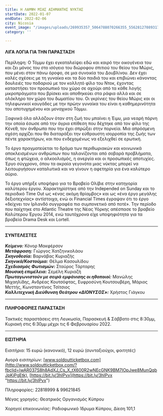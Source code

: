 ```yaml
---
title: Η ΛΑΜΨΗ ΜΙΑΣ ΑΣΗΜΑΝΤΗΣ ΝΥΚΤΑΣ
startDate: 2022-01-07
endDate: 2022-02-06
city: Nicosia
event_image: "/images/uploads/269935357_5064788070266355_5562812708931716301_n.jpeg"
category: ''

---
```

#### ΛΙΓΑ ΛΟΓΙΑ ΓΙΑ ΤΗΝ ΠΑΡΑΣΤΑΣΗ

Περίληψη: O Τόμμυ έχει εγκαταλείψει εδώ και καιρό την οικογένεια του και ζει μόνος του στο ισόγειο του διώροφου σπιτιού του θείου του Μώρις, που μένει στον πάνω όροφο, σε μια συνοικία του Δουβλίνου. Δεν έχει καλές σχέσεις με τη γυναίκα και τα δύο παιδιά του και επιβιώνει κάνοντας δουλειές του ποδαριού με τον κολλητό φίλο του Ντοκ, έχοντας καταστήσει τον προσωπικό του χώρο σε αχούρι από τα κάθε λογής μικροπράγματα που βρίσκει και αποθηκεύει στα ράφια αλλά και σε ολόκληρο τον χώρο του δωματίου του. Οι γκρίνιες του θείου Μώρις και οι τηλεφωνικοί καυγάδες με την πρώην γυναίκα του είναι η καθημερινότητα του αποτυχημένου και μοναχικού Τόμμυ.

Ξαφνικά όλα αλλάζουν όταν στη ζωή του μπαίνει η Έιμυ, μια νεαρή πόρνη την οποία έσωσε από την άγρια επίθεση που δέχτηκε από τον φίλο της Κένεθ, τον άνθρωπο που την έχει σπρώξει στην πορνεία. Μια απρόσμενη σχέση αρχίζει που θα διαταράξει την εύθραυστη ισορροπία της ζωής των πέντε χαρακτήρων, και που ενδεχομένως να εξελιχθεί σε ερωτική.

Το έργο πραγματεύεται το δράμα των περιθωριακών και κοινωνικά αποκλεισμένων ανθρώπων που ταλανίζονται από σοβαρά προβλήματα, όπως η φτώχεια, ο αλκοολισμός, η ανεργία και οι προσωπικές αποτυχίες. Έργο σύγχρονο, όπου τα ακραία γεγονότα μιας νύκτας μπορεί να λειτουργήσουν καταλυτικά και να γίνουν η αφετηρία για ένα καλύτερο αύριο.

Το έργο υπήρξε υποψήφιο για το Βραβείο Ολίβιε στην κατηγορία καλύτερου έργου. Χαρακτηρίστηκε από την Independed on Sunday και το περιοδικό Time Out ως «ένας ακόμη θρίαμβος» και ως «ένα έργο μεγάλης δεξιοτεχνίας» αντίστοιχα, ενώ οι Financial Times έγραψαν ότι το έργο «δείχνει τον Ιρλανδό συγγραφέα πιο συμπονετικό από ποτέ». Την περίοδο που παίχτηκε στο Atlantic Theatre της Νέας Υόρκης απέσπασε το βραβείο Καλύτερου Έργου 2014, ενώ ταυτόχρονα είχε υποψηφιότητα για τα βραβεία Drama Desk και Lortell.

***

#### ΣΥΝΤΕΛΕΣΤΕΣ

**_Κείμενο:_** Κόνορ Μακφέρσον  
**_Μετάφραση:_** Γιώργος Χατζηνικολάου  
**_Σκηνοθεσία:_** Βαρνάβας Κυριαζής  
**_Σκηνικά/Κοστούμια:_** Θέλμα Κασουλίδου  
**_Σχεδιασμός Φωτισμών:_** Σταύρος Τάρταρης  
**_Μουσική επιμέλεια:_** Σεμέλη Κυριαζή  
**_Πρωταγωνιστούν με σειρά εμφάνισης οι ηθοποιοί:_** Μανώλης Μιχαηλίδης, Ανδρέας Κουτσόφτας, Ευφροσύνη Κουτσουβέρη, Μάριος Μεττής, Κωνσταντίνος Τσίτσιος  
**_Καλλιτεχνική Διεύθυνση Θεάτρου «ΔΙΟΝΥΣΟΣ»:_** Χρήστος Γιάγκου

***

#### ΠΛΗΡΟΦΟΡΙΕΣ ΠΑΡΑΣΤΑΣΗ

Τακτικές παραστάσεις στη Λευκωσία, Παρασκευή & Σάββατο στις 8:30μμ, Κυριακή στις 6:30μμ μέχρι τις 6 Φεβρουαρίου 2022.

***

#### ΕΙΣΙΤΗΡΙΑ

Εισιτήρια: 15 ευρώ (κανονικό), 12 ευρώ (συνταξιούχοι, φοιτητές)

Αγορά εισιτηρίων: [www.soldoutticketbox.com](http://www.soldoutticketbox.com/?fbclid=IwAR037S8h8AdXJ_Cs_X_tX600R2wNEcGNK9BM7IOpJwe8MunQqbJpKjPgEtk), [https://bit.ly/3hIPvx](https://bit.ly/3hIPvx "https://bit.ly/3hIPvx")

Πληροφορίες: 22818999 & 99621845

Μέγας χορηγός: Θεατρικός Οργανισμός Κύπρου

Χορηγοί επικοινωνίας: Ραδιοφωνικό Ίδρυμα Κύπρου, Δίεση 101,1